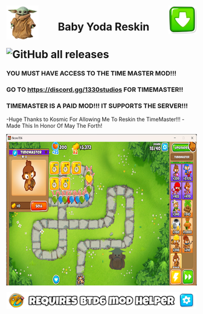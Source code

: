 <a href="https://github.com/AnakinBackup/BabyYodaReskin/releases/download/1/BabyYodaReskin.dll">
    <img align="left" alt="Icon" height="90" src="Icon.png">
    <img align="right" alt="Download" height="75" src="https://raw.githubusercontent.com/gurrenm3/BTD-Mod-Helper/master/BloonsTD6%20Mod%20Helper/Resources/DownloadBtn.png">
</a>

<h1 align="center">Baby Yoda Reskin</h1>
<h1 aling="center"><img alt="GitHub all releases" src="https://img.shields.io/github/downloads/AnakinBackup/BabyYodaReskin/total?label=Total%20Dowloads"></h1>

### YOU MUST HAVE ACCESS TO THE TIME MASTER MOD!!!

### GO TO https://discord.gg/1330studios FOR TIMEMASTER!!

### TIMEMASTER IS A PAID MOD!!! IT SUPPORTS THE SERVER!!!
-Huge Thanks to Kosmic For Allowing Me To Reskin the TimeMaster!!!
-Made This In Honor Of May The Forth!

<img alt="Screenshot" height="400" src="Assets/yoda.png"/>


[![Requires BTD6 Mod Helper](https://raw.githubusercontent.com/gurrenm3/BTD-Mod-Helper/master/banner.png)](https://github.com/gurrenm3/BTD-Mod-Helper#readme)
